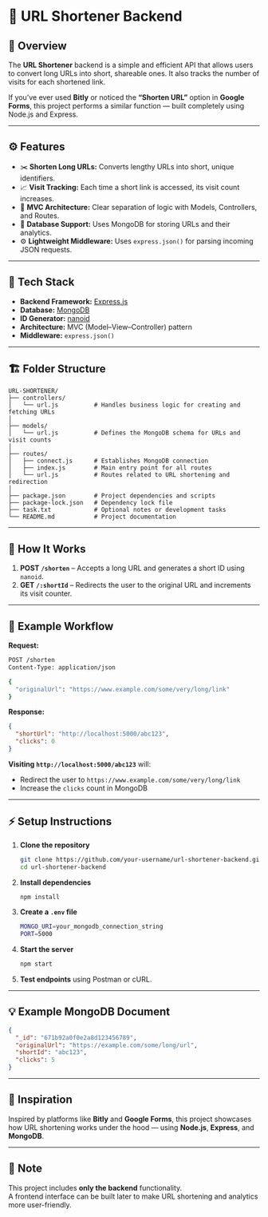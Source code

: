 # 🔗 URL Shortener Backend

## 📘 Overview  
The **URL Shortener** backend is a simple and efficient API that allows users to convert long URLs into short, shareable ones. It also tracks the number of visits for each shortened link.  

If you’ve ever used **Bitly** or noticed the **“Shorten URL”** option in **Google Forms**, this project performs a similar function — built completely using Node.js and Express.

---

## ⚙️ Features  
- ✂️ **Shorten Long URLs:** Converts lengthy URLs into short, unique identifiers.  
- 📈 **Visit Tracking:** Each time a short link is accessed, its visit count increases.  
- 🧠 **MVC Architecture:** Clear separation of logic with Models, Controllers, and Routes.  
- 💾 **Database Support:** Uses MongoDB for storing URLs and their analytics.  
- ⚙️ **Lightweight Middleware:** Uses `express.json()` for parsing incoming JSON requests.  

---

## 🧰 Tech Stack  
- **Backend Framework:** [Express.js](https://expressjs.com/)  
- **Database:** [MongoDB](https://www.mongodb.com/)  
- **ID Generator:** [nanoid](https://www.npmjs.com/package/nanoid)  
- **Architecture:** MVC (Model–View–Controller) pattern  
- **Middleware:** `express.json()`  

---

## 🏗️ Folder Structure  
```
URL-SHORTENER/
├── controllers/
│   └── url.js          # Handles business logic for creating and fetching URLs
│
├── models/
│   └── url.js          # Defines the MongoDB schema for URLs and visit counts
│
├── routes/
│   ├── connect.js      # Establishes MongoDB connection
│   ├── index.js        # Main entry point for all routes
│   └── url.js          # Routes related to URL shortening and redirection
│
├── package.json        # Project dependencies and scripts
├── package-lock.json   # Dependency lock file
├── task.txt            # Optional notes or development tasks
└── README.md           # Project documentation
```

---

## 🚀 How It Works  
1. **POST `/shorten`** – Accepts a long URL and generates a short ID using `nanoid`.  
2. **GET `/:shortId`** – Redirects the user to the original URL and increments its visit counter.  

---

## 🧩 Example Workflow  
**Request:**  
```bash
POST /shorten
Content-Type: application/json

{
  "originalUrl": "https://www.example.com/some/very/long/link"
}
```

**Response:**  
```json
{
  "shortUrl": "http://localhost:5000/abc123",
  "clicks": 0
}
```

**Visiting `http://localhost:5000/abc123`** will:  
- Redirect the user to `https://www.example.com/some/very/long/link`  
- Increase the `clicks` count in MongoDB  

---

## ⚡ Setup Instructions  
1. **Clone the repository**
   ```bash
   git clone https://github.com/your-username/url-shortener-backend.git
   cd url-shortener-backend
   ```

2. **Install dependencies**
   ```bash
   npm install
   ```

3. **Create a `.env` file**
   ```bash
   MONGO_URI=your_mongodb_connection_string
   PORT=5000
   ```

4. **Start the server**
   ```bash
   npm start
   ```

5. **Test endpoints** using Postman or cURL.

---

## 💡 Example MongoDB Document  
```json
{
  "_id": "671b92a0f0e2a8d123456789",
  "originalUrl": "https://example.com/some/long/url",
  "shortId": "abc123",
  "clicks": 5
}
```

---

## 🧠 Inspiration  
Inspired by platforms like **Bitly** and **Google Forms**, this project showcases how URL shortening works under the hood — using **Node.js**, **Express**, and **MongoDB**.

---

## 🧾 Note  
This project includes **only the backend** functionality.  
A frontend interface can be built later to make URL shortening and analytics more user-friendly.

